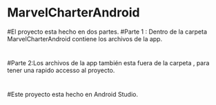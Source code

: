 # MarvelCharterAndroid

#El proyecto esta hecho en dos partes.
#Parte 1 : Dentro de la carpeta MarvelCharterAndroid contiene los archivos de la app.
#
#Parte 2:Los archivos de la app también esta fuera de la carpeta , para tener una rapido accesso al proyecto.
#
#
#Este proyecto esta hecho en Android Studio.
